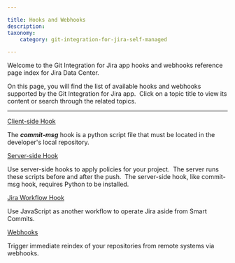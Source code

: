 ```yaml
---

title: Hooks and Webhooks
description:
taxonomy:
    category: git-integration-for-jira-self-managed

---
```

Welcome to the Git Integration for Jira app hooks and webhooks reference page index for Jira Data Center.

On this page, you will find the list of available hooks and webhooks supported by the Git Integration for Jira app.  Click on a topic title to view its content or search through the related topics.



* * *


[Client-side Hook](/git-integration-for-jira-data-center/commit-msg-hook/)

The **_commit-msg_** hook is a python script file that must be located in the developer's local repository.



[Server-side Hook](/git-integration-for-jira-data-center/server-side-hook/)

Use server-side hooks to apply policies for your project.  The server runs these scripts before and after the push.  The server-side hook, like commit-msg hook, requires Python to be installed.



[Jira Workflow Hook](/git-integration-for-jira-data-center/jira-workflow-hook/)

Use JavaScript as another workflow to operate Jira aside from Smart Commits.



[Webhooks](/git-integration-for-jira-data-center/Webhooks)

Trigger immediate reindex of your repositories from remote systems via webhooks.